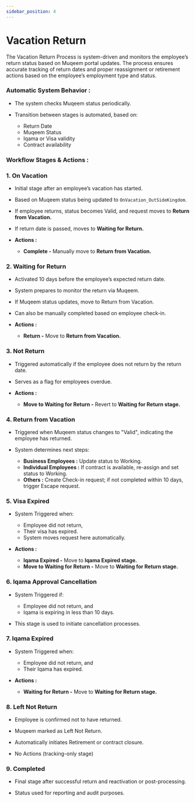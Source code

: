 ```yaml
---
sidebar_position: 4
---
```


# Vacation Return

The Vacation Return Process is system-driven and monitors the employee’s return status based on Muqeem portal updates. The process ensures accurate tracking of return dates and proper reassignment or retirement actions based on the employee’s employment type and status.

### Automatic System Behavior :

  - The system checks Muqeem status periodically.

  - Transition between stages is automated, based on:
    - Return Date
    - Muqeem Status
    - Iqama or Visa validity
    - Contract availability

### Workflow Stages & Actions :

### 1. On Vacation

  - Initial stage after an employee’s vacation has started.

  - Based on Muqeem status being updated to `OnVacation_OutSideKingdom`.

  - If employee returns, status becomes Valid, and request moves to **Return from Vacation.**

  - If return date is passed, moves to **Waiting for Return.**

  - **Actions :**
    - **Complete -** Manually move to **Return from Vacation.**

### 2. Waiting for Return

  - Activated 10 days before the employee’s expected return date.

  - System prepares to monitor the return via Muqeem.

  - If Muqeem status updates, move to Return from Vacation.

  - Can also be manually completed based on employee check-in.

  - **Actions :**
    - **Return -** Move to **Return from Vacation.**

### 3. Not Return

  - Triggered automatically if the employee does not return by the return date.

  - Serves as a flag for employees overdue.

  - **Actions :**
    - **Move to Waiting for Return -** Revert to **Waiting for Return stage.**

### 4. Return from Vacation

  - Triggered when Muqeem status changes to "Valid", indicating the employee has returned.

  - System determines next steps:
    - **Business Employees :** Update status to Working.
    - **Individual Employees :** If contract is available, re-assign and set status to Working.
    - **Others :** Create Check-in request; if not completed within 10 days, trigger Escape request.

### 5. Visa Expired

  - System Triggered when:

    - Employee did not return,
    - Their visa has expired.
    - System moves request here automatically.

  - **Actions :**
    - **Iqama Expired -** Move to **Iqama Expired stage.**
    - **Move to Waiting for Return -** Move to **Waiting for Return stage.**

### 6. Iqama Approval Cancellation

  - System Triggered if:

    - Employee did not return, and
    - Iqama is expiring in less than 10 days.

  - This stage is used to initiate cancellation processes.

### 7. Iqama Expired 

  - System Triggered when:

    - Employee did not return, and
    - Their Iqama has expired.

  - **Actions :**
    - **Waiting for Return -** Move to **Waiting for Return stage.**

### 8. Left Not Return

  - Employee is confirmed not to have returned.

  - Muqeem marked as Left Not Return.

  - Automatically initiates Retirement or contract closure.

  - No Actions (tracking-only stage)

### 9. Completed

  - Final stage after successful return and reactivation or post-processing.

  - Status used for reporting and audit purposes.